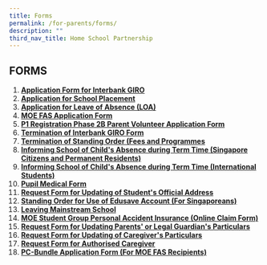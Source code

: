 ```yaml
---
title: Forms
permalink: /for-parents/forms/
description: ""
third_nav_title: Home School Partnership
---
```

## FORMS

1. **[Application Form for Interbank GIRO](/files/Application%20form%20for%20Interbank%20Giro.pdf)**
2. **[Application for School Placement](/files/Application%20for%20School%20Placement.pdf)**
3. **[Application for Leave of Absence (LOA)](https://form.gov.sg/60d2be21dfd78e00127ccc5c)**
4. **[MOE FAS Application Form](/files/GGAS_Application%20Form.pdf)**
5. **[P1 Registration Phase 2B Parent Volunteer Application Form](/files/Application%20as%20Parent%20Volunteer%20for%20P1%20Phase%202B%20Registration.pdf)**
6. **[Termination of Interbank GIRO Form](/files/For%20Parents%20(2023)/Termination%20of%20Interbank%20Giro.pdf)**
7.  **[Termination of Standing Order (Fees and Programmes](/files/Termination%20of%20Edusave%20Standing%20Order%20(fees%20and%20programmes).pdf)**
8.  **[Informing School of Child's Absence during Term Time (Singapore Citizens and Permanent Residents)](/files/Informing%20Sch%20of%20Child%20Absence%20during%20Term%20Time%20SCs%20and%20PRs.pdf)**
9.  **[Informing School of Child's Absence during Term Time (International Students)](/files/Informing%20Sch%20of%20Child%20Absence%20during%20Term%20Time%20International%20Students.pdf)**
10.  **[Pupil Medical Form](/files/Pupil%20Medical%20Record.pdf)**
11.  **[Request Form for Updating of Student's Official Address](/files/Form%20C%20(Address%20Updates).pdf)**
12.  **[Standing Order for Use of Edusave Account (For Singaporeans)](/files/Standing%20Order%20for%20use%20of%20Edusave%20ac(for%20Singaporeans).pdf)**
13.  **[Leaving Mainstream School](/files/Mainstream%20School%20Leaver%20form.pdf)**
14.  **[MOE Student Group Personal Accident Insurance (Online Claim Form)](/files/GPA%20Product%20Fact%20Sheet%202022.pdf)**
15.  **[Request Form for Updating Parents' or Legal Guardian's Particulars](/files/Request%20form%20for%20Updating%20Parents'%20or%20Legal%20Guardian's%20Particulars%20(Form%20A).pdf)**
16.  **[Request Form for Updating of Caregiver's Particulars](/files/Request%20form%20for%20Updating%20of%20Caregiver's%20Particulars%20(Form%20B2).pdf)**
17.  **[Request Form for Authorised Caregiver](/files/Request%20form%20for%20Authorised%20Caregiver%20(Form%20B1).pdf)**
18.  **[PC-Bundle Application Form (For MOE FAS Recipients)](/files/PC%20Bundle%20App%20form%20%20(For%20MOE%20FAS%20Recipients).pdf)**